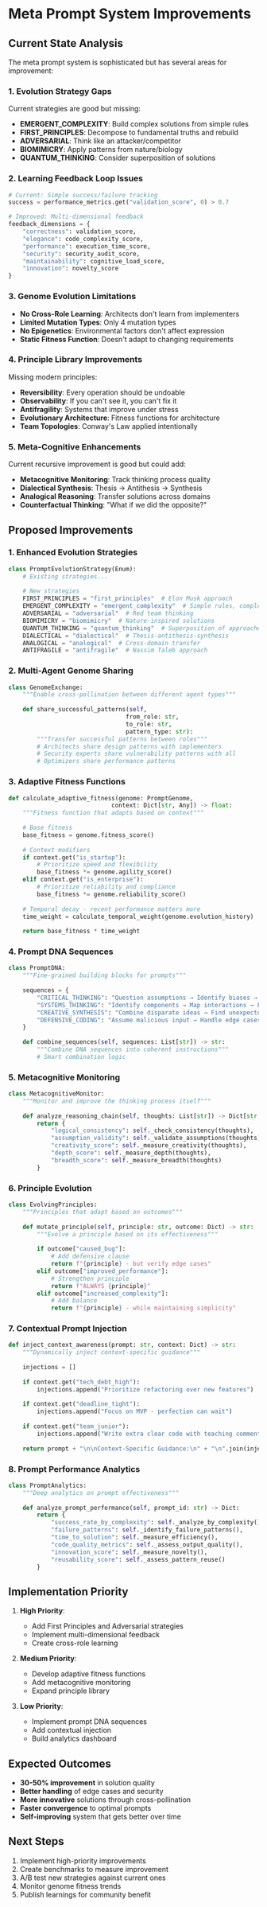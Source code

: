# Meta Prompt System Improvements

## Current State Analysis

The meta prompt system is sophisticated but has several areas for improvement:

### 1. **Evolution Strategy Gaps**

Current strategies are good but missing:
- **EMERGENT_COMPLEXITY**: Build complex solutions from simple rules
- **FIRST_PRINCIPLES**: Decompose to fundamental truths and rebuild
- **ADVERSARIAL**: Think like an attacker/competitor
- **BIOMIMICRY**: Apply patterns from nature/biology
- **QUANTUM_THINKING**: Consider superposition of solutions

### 2. **Learning Feedback Loop Issues**

```python
# Current: Simple success/failure tracking
success = performance_metrics.get("validation_score", 0) > 0.7

# Improved: Multi-dimensional feedback
feedback_dimensions = {
    "correctness": validation_score,
    "elegance": code_complexity_score,
    "performance": execution_time_score,
    "security": security_audit_score,
    "maintainability": cognitive_load_score,
    "innovation": novelty_score
}
```

### 3. **Genome Evolution Limitations**

- **No Cross-Role Learning**: Architects don't learn from implementers
- **Limited Mutation Types**: Only 4 mutation types
- **No Epigenetics**: Environmental factors don't affect expression
- **Static Fitness Function**: Doesn't adapt to changing requirements

### 4. **Principle Library Improvements**

Missing modern principles:
- **Reversibility**: Every operation should be undoable
- **Observability**: If you can't see it, you can't fix it
- **Antifragility**: Systems that improve under stress
- **Evolutionary Architecture**: Fitness functions for architecture
- **Team Topologies**: Conway's Law applied intentionally

### 5. **Meta-Cognitive Enhancements**

Current recursive improvement is good but could add:
- **Metacognitive Monitoring**: Track thinking process quality
- **Dialectical Synthesis**: Thesis → Antithesis → Synthesis
- **Analogical Reasoning**: Transfer solutions across domains
- **Counterfactual Thinking**: "What if we did the opposite?"

## Proposed Improvements

### 1. **Enhanced Evolution Strategies**

```python
class PromptEvolutionStrategy(Enum):
    # Existing strategies...
    
    # New strategies
    FIRST_PRINCIPLES = "first_principles"  # Elon Musk approach
    EMERGENT_COMPLEXITY = "emergent_complexity"  # Simple rules, complex behavior
    ADVERSARIAL = "adversarial"  # Red team thinking
    BIOMIMICRY = "biomimicry"  # Nature-inspired solutions
    QUANTUM_THINKING = "quantum_thinking"  # Superposition of approaches
    DIALECTICAL = "dialectical"  # Thesis-antithesis-synthesis
    ANALOGICAL = "analogical"  # Cross-domain transfer
    ANTIFRAGILE = "antifragile"  # Nassim Taleb approach
```

### 2. **Multi-Agent Genome Sharing**

```python
class GenomeExchange:
    """Enable cross-pollination between different agent types"""
    
    def share_successful_patterns(self, 
                                 from_role: str, 
                                 to_role: str,
                                 pattern_type: str):
        """Transfer successful patterns between roles"""
        # Architects share design patterns with implementers
        # Security experts share vulnerability patterns with all
        # Optimizers share performance patterns
```

### 3. **Adaptive Fitness Functions**

```python
def calculate_adaptive_fitness(genome: PromptGenome, 
                             context: Dict[str, Any]) -> float:
    """Fitness function that adapts based on context"""
    
    # Base fitness
    base_fitness = genome.fitness_score()
    
    # Context modifiers
    if context.get("is_startup"):
        # Prioritize speed and flexibility
        base_fitness *= genome.agility_score()
    elif context.get("is_enterprise"):
        # Prioritize reliability and compliance
        base_fitness *= genome.reliability_score()
    
    # Temporal decay - recent performance matters more
    time_weight = calculate_temporal_weight(genome.evolution_history)
    
    return base_fitness * time_weight
```

### 4. **Prompt DNA Sequences**

```python
class PromptDNA:
    """Fine-grained building blocks for prompts"""
    
    sequences = {
        "CRITICAL_THINKING": "Question assumptions → Identify biases → Seek refutation",
        "SYSTEMS_THINKING": "Identify components → Map interactions → Find leverage points",
        "CREATIVE_SYNTHESIS": "Combine disparate ideas → Find unexpected connections",
        "DEFENSIVE_CODING": "Assume malicious input → Handle edge cases → Fail safely"
    }
    
    def combine_sequences(self, sequences: List[str]) -> str:
        """Combine DNA sequences into coherent instructions"""
        # Smart combination logic
```

### 5. **Metacognitive Monitoring**

```python
class MetacognitiveMonitor:
    """Monitor and improve the thinking process itself"""
    
    def analyze_reasoning_chain(self, thoughts: List[str]) -> Dict[str, float]:
        return {
            "logical_consistency": self._check_consistency(thoughts),
            "assumption_validity": self._validate_assumptions(thoughts),
            "creativity_score": self._measure_creativity(thoughts),
            "depth_score": self._measure_depth(thoughts),
            "breadth_score": self._measure_breadth(thoughts)
        }
```

### 6. **Principle Evolution**

```python
class EvolvingPrinciples:
    """Principles that adapt based on outcomes"""
    
    def mutate_principle(self, principle: str, outcome: Dict) -> str:
        """Evolve a principle based on its effectiveness"""
        
        if outcome["caused_bug"]:
            # Add defensive clause
            return f"{principle} - but verify edge cases"
        elif outcome["improved_performance"]:
            # Strengthen principle
            return f"ALWAYS {principle}"
        elif outcome["increased_complexity"]:
            # Add balance
            return f"{principle} - while maintaining simplicity"
```

### 7. **Contextual Prompt Injection**

```python
def inject_context_awareness(prompt: str, context: Dict) -> str:
    """Dynamically inject context-specific guidance"""
    
    injections = []
    
    if context.get("tech_debt_high"):
        injections.append("Prioritize refactoring over new features")
    
    if context.get("deadline_tight"):
        injections.append("Focus on MVP - perfection can wait")
    
    if context.get("team_junior"):
        injections.append("Write extra clear code with teaching comments")
    
    return prompt + "\n\nContext-Specific Guidance:\n" + "\n".join(injections)
```

### 8. **Prompt Performance Analytics**

```python
class PromptAnalytics:
    """Deep analytics on prompt effectiveness"""
    
    def analyze_prompt_performance(self, prompt_id: str) -> Dict:
        return {
            "success_rate_by_complexity": self._analyze_by_complexity(),
            "failure_patterns": self._identify_failure_patterns(),
            "time_to_solution": self._measure_efficiency(),
            "code_quality_metrics": self._assess_output_quality(),
            "innovation_score": self._measure_novelty(),
            "reusability_score": self._assess_pattern_reuse()
        }
```

## Implementation Priority

1. **High Priority**:
   - Add First Principles and Adversarial strategies
   - Implement multi-dimensional feedback
   - Create cross-role learning

2. **Medium Priority**:
   - Develop adaptive fitness functions
   - Add metacognitive monitoring
   - Expand principle library

3. **Low Priority**:
   - Implement prompt DNA sequences
   - Add contextual injection
   - Build analytics dashboard

## Expected Outcomes

- **30-50% improvement** in solution quality
- **Better handling** of edge cases and security
- **More innovative** solutions through cross-pollination
- **Faster convergence** to optimal prompts
- **Self-improving** system that gets better over time

## Next Steps

1. Implement high-priority improvements
2. Create benchmarks to measure improvement
3. A/B test new strategies against current ones
4. Monitor genome fitness trends
5. Publish learnings for community benefit